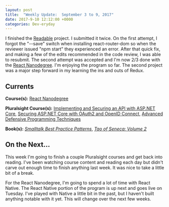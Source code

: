 ```yaml
---
layout: post
title:  "Weekly Update:  September 3 to 9, 2017"
date: 2017-9-10 12:12:00 +0000
categories: Dev-eryday
---
```

I finished the [Readable][read] project. I submitted it twice. On the first attempt, I forgot the "--save" switch when installing react-router-dom so when the reviewer issued "npm start" they experienced an error. After that quick fix, and making a few of the edits recommended in the code review, I was able to resubmit. The second attempt was accepted and I'm now 2/3 done with the [React Nanodegree][rnd]. I'm enjoying the program so far. The second project was a major step forward in my learning the ins and outs of Redux.

Currents
--------
**Course(s):** [React Nanodegree][rnd]

**Pluralsight Course(s):** [Implementing and Securing an API with ASP.NET Core][core], [Securing ASP.NET Core with OAuth2 and OpenID Connect][secure], [Advanced Defensive Programming Techniques][adp]

**Book(s):** *[Smalltalk Best Practice Patterns][sbp]*, *[Tao of Seneca: Volume 2][tao]*

On the Next...
--------
This week I'm going to finish a couple Pluralsight courses and get back into reading. I've been watching course content and reading each day but didn't carve out enough time to finish anything last week. It was nice to take a little bit of a break.

For the React Nanodegree, I'm going to spend a lot of time with React Native. The React Native portion of the program is up next and goes live on Tuesday.  I've played with Native a little bit in the past, but I haven't built anything notable with it yet. This will change over the next few weeks.

[core]: https://app.pluralsight.com/library/courses/aspdotnetcore-implementing-securing-api/table-of-contents
[sbp]: https://www.amazon.com/Smalltalk-Best-Practice-Patterns-Kent/dp/013476904X
[rnd]: https://www.udacity.com/course/react-nanodegree--nd019
[tao]: https://tim.blog/2017/07/06/tao-of-seneca/
[secure]: https://app.pluralsight.com/library/courses/asp-dotnet-core-oauth2-openid-connect-securing/table-of-contents
[hack]: https://app.pluralsight.com/library/courses/hacking-authentication-web-app/table-of-contents
[read]: https://github.com/jpniederer/readable
[adp]: https://app.pluralsight.com/library/courses/advanced-defensive-programming-techniques/table-of-contents